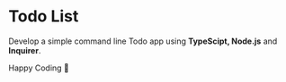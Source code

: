 # Todo List

Develop a simple command line Todo app using **TypeScipt, Node.js** and **Inquirer**.

Happy Coding :slightly_smiling_face:
